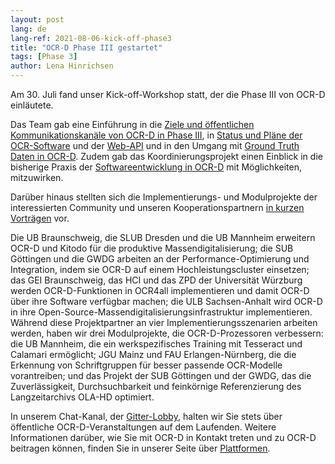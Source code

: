 ```yaml
---
layout: post
lang: de
lang-ref: 2021-08-06-kick-off-phase3
title: "OCR-D Phase III gestartet"
tags: [Phase 3]
author: Lena Hinrichsen
---
```


Am 30. Juli fand unser Kick-off-Workshop statt, der die Phase III von OCR-D einläutete. 

Das Team gab eine Einführung in die [Ziele und öffentlichen Kommunikationskanäle von OCR-D in Phase III](/assets/kick-off/phase3.pdf), in [Status und Pläne der OCR-Software](/assets/kick-off/spec_core_ocrd_all.pdf) und der [Web-API](/assets/kick-off/web-api.pdf) und in den Umgang mit [Ground Truth Daten in OCR-D](/assets/kick-off/gt.pdf). Zudem gab das Koordinierungsprojekt einen Einblick in die bisherige Praxis der [Softwareentwicklung in OCR-D](/assets/kick-off/software-development.pdf) mit Möglichkeiten, mitzuwirken.

Darüber hinaus stellten sich die Implementierungs- und Modulprojekte der interessierten Community und unseren Kooperationspartnern [in kurzen Vorträgen](/assets/kick-off/lightning-talks.pdf) vor.

Die UB Braunschweig, die SLUB Dresden und die UB Mannheim erweitern OCR-D und Kitodo für die produktive Massendigitalisierung; die SUB Göttingen und die GWDG arbeiten an der Performance-Optimierung und Integration, indem sie OCR-D auf einem Hochleistungscluster einsetzen; das GEI Braunschweig, das HCI und das ZPD der Universität Würzburg werden OCR-D-Funktionen in OCR4all implementieren und damit OCR-D über ihre Software verfügbar machen; die ULB Sachsen-Anhalt wird OCR-D in ihre Open-Source-Massendigitalisierungsinfrastruktur implementieren.
Während diese Projektpartner an vier Implementierungsszenarien arbeiten werden, haben wir drei Modulprojekte, die OCR-D-Prozessoren verbessern: die UB Mannheim, die ein werkspezifisches Training mit Tesseract und Calamari ermöglicht; JGU Mainz und FAU Erlangen-Nürnberg, die die Erkennung von Schriftgruppen für besser passende OCR-Modelle vorantreiben; und das Projekt der SUB Göttingen und der GWDG, das die Zuverlässigkeit, Durchsuchbarkeit und feinkörnige Referenzierung des Langzeitarchivs OLA-HD optimiert.

In unserem Chat-Kanal, der [Gitter-Lobby](https://gitter.im/OCR-D/Lobby), halten wir Sie stets über öffentliche OCR-D-Veranstaltungen auf dem Laufenden. Weitere Informationen darüber, wie Sie mit OCR-D in Kontakt treten und zu OCR-D beitragen können, finden Sie in unserer Seite über [Plattformen](/de/platforms).
